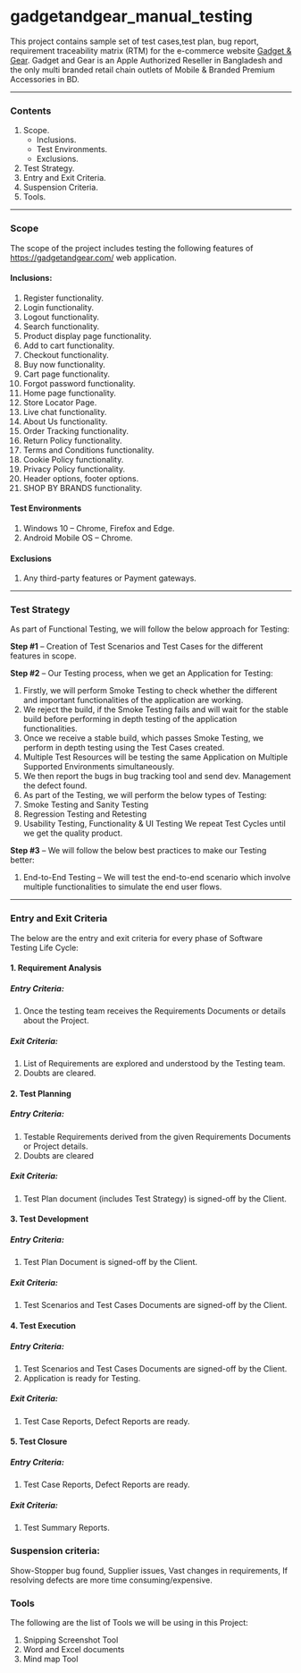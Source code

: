 # gadgetandgear_manual_testing
This project contains sample set of test cases,test plan, bug report, requirement traceability matrix (RTM) for the e-commerce website [Gadget & Gear](https://gadgetandgear.com/). Gadget and Gear is an Apple Authorized Reseller in Bangladesh and the only multi branded retail chain outlets of Mobile &amp; Branded Premium Accessories in BD.
***
### Contents
1.	Scope.
    * Inclusions.
    * Test Environments.
    * Exclusions.
2.	Test Strategy.
3.	Entry and Exit Criteria.
4.	Suspension Criteria.
5.	Tools.
***

### Scope
The scope of the project includes testing the following features of  https://gadgetandgear.com/ web application.
#### Inclusions:
1)	Register functionality.
2)	Login functionality. 
3)	Logout functionality.
4)	Search functionality.
5)	Product display page functionality.
6)	Add to cart functionality.
7)	Checkout functionality.
8)	Buy now functionality.
9)	Cart page functionality.
10)	Forgot password functionality.
11)	Home page functionality.
12)	Store Locator Page.
13)	Live chat functionality.
14)	About Us functionality.
15)	Order Tracking functionality.
16)	Return Policy functionality.
17)	Terms and Conditions functionality.
18)	Cookie Policy functionality.
19)	Privacy Policy functionality.
20)	Header options, footer options.
21)	SHOP BY BRANDS functionality.
#### Test Environments
1)	Windows 10 – Chrome, Firefox and Edge.
2)	Android Mobile OS – Chrome.
#### Exclusions 
1)	 Any third-party features or Payment gateways.
***
### Test Strategy
As part of Functional Testing, we will follow the below approach for Testing:

<b>Step #1</b> – Creation of Test Scenarios and Test Cases for the different features in scope.

<b>Step #2</b> – Our Testing process, when we get an Application for Testing:
1. Firstly, we will perform Smoke Testing to check whether the different and important functionalities of the application are working.
2. We reject the build, if the Smoke Testing fails and will wait for the stable build before performing in depth testing of the application functionalities.
3. Once we receive a stable build, which passes Smoke Testing, we perform in depth testing using the Test Cases created.
4. Multiple Test Resources will be testing the same Application on Multiple Supported Environments simultaneously.
5. We then report the bugs in bug tracking tool and send dev. Management the defect found.
6. As part of the Testing, we will perform the below types of Testing:
7.	Smoke Testing and Sanity Testing
8.	Regression Testing and Retesting 
9.	Usability Testing, Functionality & UI Testing 
We repeat Test Cycles until we get the quality product.

<b>Step #3</b> – We will follow the below best practices to make our Testing better:
1.	End-to-End Testing – We will test the end-to-end scenario which involve multiple functionalities to simulate the end user flows.
***
### Entry and Exit Criteria
The below are the entry and exit criteria for every phase of Software Testing Life Cycle:

#### 1. Requirement Analysis
##### Entry Criteria:
1. Once the testing team receives the Requirements Documents or details about the Project.
##### Exit Criteria:
1. List of Requirements are explored and understood by the Testing team.
2. Doubts are cleared.

#### 2. Test Planning
##### Entry Criteria:
1. Testable Requirements derived from the given Requirements Documents or Project details.
2. Doubts are cleared
##### Exit Criteria:
1. Test Plan document (includes Test Strategy) is signed-off by the Client.

#### 3. Test Development
##### Entry Criteria:
1. Test Plan Document is signed-off by the Client.
##### Exit Criteria:
1. Test Scenarios and Test Cases Documents are signed-off by the Client.
#### 4. Test Execution
##### Entry Criteria:
1. Test Scenarios and Test Cases Documents are signed-off by the Client.
2. Application is ready for Testing.
##### Exit Criteria:
1. Test Case Reports, Defect Reports are ready.
#### 5. Test Closure
##### Entry Criteria:
1. Test Case Reports, Defect Reports are ready.
##### Exit Criteria:
1. Test Summary Reports.

### Suspension criteria:
Show-Stopper bug found, Supplier issues, Vast changes in requirements, If resolving defects are more time consuming/expensive.

### Tools
The following are the list of Tools we will be using in this Project: 
1.	Snipping Screenshot Tool
2.	Word and Excel documents
3.	Mind map Tool 

